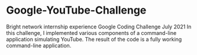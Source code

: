 # Google-YouTube-Challenge
Bright network internship experience Google Coding Challenge July 2021
In this challenge, I implemented various components of a command-line application simulating YouTube. The result of the code is a fully working command-line application.
